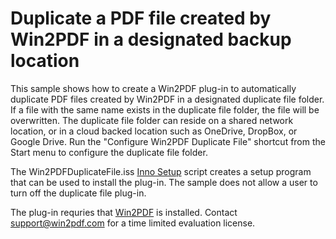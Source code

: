 # Duplicate a PDF file created by Win2PDF in a designated backup location

This sample shows how to create a Win2PDF plug-in to automatically duplicate PDF files created by Win2PDF in a designated duplicate file folder. If a file with the same name exists in the duplicate file folder, the file will be overwritten. The duplicate file folder can reside on a shared network location, or in a cloud backed location such as OneDrive, DropBox, or Google Drive.  Run the "Configure Win2PDF Duplicate File" shortcut from the Start menu to configure the duplicate file folder.

The Win2PDFDuplicateFile.iss [Inno Setup](https://jrsoftware.org/isinfo.php) script creates a setup program that can be used to install the plug-in.  The sample does not allow a user to turn off the duplicate file plug-in.

The plug-in requries that [Win2PDF](https://www.win2pdf.com/download/download.htm) is installed. Contact support@win2pdf.com for a time limited evaluation license.